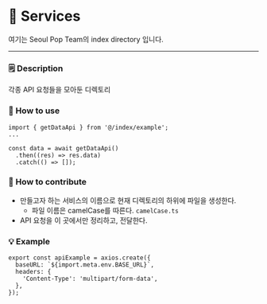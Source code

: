 # 🔗 Services
여기는 Seoul Pop Team의 index directory 입니다.

---

### 🗒️ Description

각종 API 요청들을 모아둔 디렉토리

### 🔎 How to use

```tsx
import { getDataApi } from '@/index/example';
...

const data = await getDataApi()
  .then((res) => res.data)
  .catch(() => []);
```

### 🌱 How to contribute

- 만들고자 하는 서비스의 이름으로 현재 디렉토리의 하위에 파일을 생성한다.
    - 파일 이름은 camelCase를 따른다. `camelCase.ts`
- API 요청을 이 곳에서만 정리하고, 전달한다.

### 💡 Example

```tsx
export const apiExample = axios.create({
  baseURL: `${import.meta.env.BASE_URL}`,
  headers: {
    'Content-Type': 'multipart/form-data',
  },
});
```

